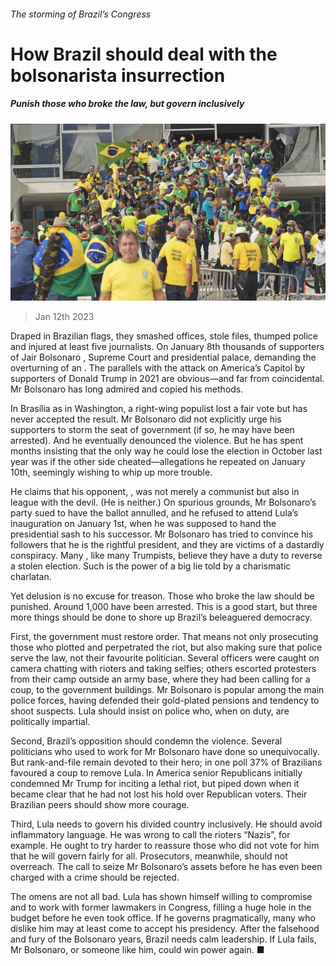 ###### The storming of Brazil’s Congress

# How Brazil should deal with the bolsonarista insurrection 

##### Punish those who broke the law, but govern inclusively 

![image](images/20230114_LDP001.jpg) 

> Jan 12th 2023 

Draped in Brazilian flags, they smashed offices, stole files, thumped police and injured at least five journalists. On January 8th thousands of supporters of Jair Bolsonaro , Supreme Court and presidential palace, demanding the overturning of an . The parallels with the attack on America’s Capitol by supporters of Donald Trump in 2021 are obvious—and far from coincidental. Mr Bolsonaro has long admired  and copied his methods. 

In Brasília as in Washington, a right-wing populist lost a fair vote but has never accepted the result. Mr Bolsonaro did not explicitly urge his supporters to storm the seat of government (if so, he may have been arrested). And he eventually denounced the violence. But he has spent months insisting that the only way he could lose the election in October last year was if the other side cheated—allegations he repeated on January 10th, seemingly wishing to whip up more trouble. 

He claims that his opponent, , was not merely a communist but also in league with the devil. (He is neither.) On spurious grounds, Mr Bolsonaro’s party sued to have the ballot annulled, and he refused to attend Lula’s inauguration on January 1st, when he was supposed to hand the presidential sash to his successor. Mr Bolsonaro has tried to convince his followers that he is the rightful president, and they are victims of a dastardly conspiracy. Many , like many Trumpists, believe they have a duty to reverse a stolen election. Such is the power of a big lie told by a charismatic charlatan. 

Yet delusion is no excuse for treason. Those who broke the law should be punished. Around 1,000 have been arrested. This is a good start, but three more things should be done to shore up Brazil’s beleaguered democracy. 

First, the government must restore order. That means not only prosecuting those who plotted and perpetrated the riot, but also making sure that police serve the law, not their favourite politician. Several officers were caught on camera chatting with rioters and taking selfies; others escorted protesters from their camp outside an army base, where they had been calling for a coup, to the government buildings. Mr Bolsonaro is popular among the main police forces, having defended their gold-plated pensions and tendency to shoot suspects. Lula should insist on police who, when on duty, are politically impartial.

Second, Brazil’s opposition should condemn the violence. Several politicians who used to work for Mr Bolsonaro have done so unequivocally. But rank-and-file  remain devoted to their hero; in one poll 37% of Brazilians favoured a coup to remove Lula. In America senior Republicans initially condemned Mr Trump for inciting a lethal riot, but piped down when it became clear that he had not lost his hold over Republican voters. Their Brazilian peers should show more courage. 

Third, Lula needs to govern his divided country inclusively. He should avoid inflammatory language. He was wrong to call the rioters “Nazis”, for example. He ought to try harder to reassure those who did not vote for him that he will govern fairly for all. Prosecutors, meanwhile, should not overreach. The call to seize Mr Bolsonaro’s assets before he has even been charged with a crime should be rejected.

The omens are not all bad. Lula has shown himself willing to compromise and to work with former  lawmakers in Congress, filling a huge hole in the budget before he even took office. If he governs pragmatically, many who dislike him may at least come to accept his presidency. After the falsehood and fury of the Bolsonaro years, Brazil needs calm leadership. If Lula fails, Mr Bolsonaro, or someone like him, could win power again. ■

